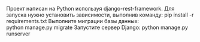 Проект написан  на Python используя django-rest-framework.
Для запуска нужно установить зависимости, выполнив команду:
  pip install -r requirements.txt
Выполните миграции базы данных:  
  python manage.py migrate
Запустите сервер Django:
  python manage.py runserver
